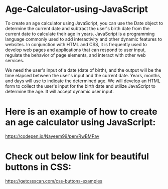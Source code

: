 # Age-Calculator-using-JavaScript

To create an age calculator using JavaScript, you can use the Date object to determine the current date and subtract the user's birth date from the current date to calculate their age in years. JavaScript is a programming language commonly used to add interactivity and other dynamic features to websites. In conjunction with HTML and CSS, it is frequently used to develop web pages and applications that can respond to user input, regulate the behavior of page elements, and interact with other web services. 



We need the user's input of a date (date of birth), and the output will be the time elapsed between the user's input and the current date. Years, months, and days will use to indicate the determined age. We will develop an HTML form to collect the user's input for the birth date and utilize JavaScript to determine the age. It will accept dynamic user input. 
# Here is an example of how to create an age calculator using JavaScript: 
 https://codepen.io/Nayeem99/pen/RwBMPav

# Check out below link for beautiful buttons in CSS:

https://getcssscan.com/css-buttons-examples
